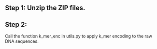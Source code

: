 ## Step 1: Unzip the ZIP files.


## Step 2: 
Call the function k_mer_enc in utils.py to apply k_mer encoding to the raw DNA sequences.
